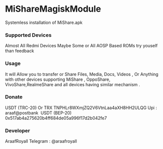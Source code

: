 # MiShareMagiskModule

Systemless installation of MiShare.apk

### Supported Devices
  Almost All Redmi Devices
  Maybe Some or All AOSP Based ROMs
  try youself than feedback

### Usage
It will Allow you to transfer or Share Files, Media, Docs, Videos , Or Anything with other devices supporting MiShare , OppoShare, VivoShare,RealmeShare and all devices having similar mechanism . 

### Donate 
USDT (TRC-20) Or TRX 
TNPHLr8WXmjZQ2V6VtnLaa4aXH8HH2ULQG
Upi : araaf@postbank
​
USDT (BEP-20)
0x517ab4a275620b4ff684de05a996f17d2b042fe7

### Developer 
AraafRoyall
Telegram : @araafroyall 
